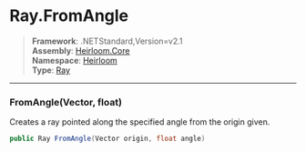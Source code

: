 # Ray.FromAngle

> **Framework**: .NETStandard,Version=v2.1  
> **Assembly**: [Heirloom.Core][0]  
> **Namespace**: [Heirloom][0]  
> **Type**: [Ray][1]  

--------------------------------------------------------------------------------

### FromAngle(Vector, float)

Creates a ray pointed along the specified angle from the origin given.

```cs
public Ray FromAngle(Vector origin, float angle)
```

[0]: ..\Heirloom.Core.md
[1]: Heirloom.Ray.md
